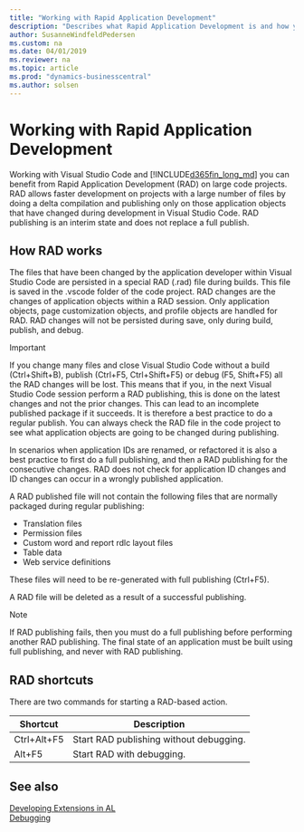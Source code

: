 ```yaml
---
title: "Working with Rapid Application Development"
description: "Describes what Rapid Application Development is and how you publish using RAD."
author: SusanneWindfeldPedersen
ms.custom: na
ms.date: 04/01/2019
ms.reviewer: na
ms.topic: article
ms.prod: "dynamics-businesscentral"
ms.author: solsen
---
```


# Working with Rapid Application Development

Working with Visual Studio Code and [!INCLUDE[d365fin_long_md](includes/d365fin_long_md.md)] you can benefit from Rapid Application Development (RAD) on large code projects. RAD allows faster development on projects with a large number of files by doing a delta compilation and publishing only on those application objects that have changed during development in Visual Studio Code. RAD publishing is an interim state and does not replace a full publish. 

## How RAD works
The files that have been changed by the application developer within Visual Studio Code are persisted in a special RAD (.rad) file during builds. This file is saved in the .vscode folder of the code project. RAD changes are the changes of application objects within a RAD session. Only application objects, page customization objects, and profile objects are handled for RAD. RAD changes will not be persisted during save, only during build, publish, and debug.

> [!IMPORTANT]  
> If you change many files and close Visual Studio Code without a build (Ctrl+Shift+B), publish (Ctrl+F5, Ctrl+Shift+F5) or debug (F5, Shift+F5) all the RAD changes will be lost. This means that if you, in the next Visual Studio Code session perform a RAD publishing, this is done on the latest changes and not the prior changes. This can lead to an incomplete published package if it succeeds. It is therefore a best practice to do a regular publish. You can always check the RAD file in the code project to see what application objects are going to be changed during publishing.

In scenarios when application IDs are renamed, or refactored it is also a best practice to first do a full publishing, and then a RAD publishing for the consecutive changes. RAD does not check for application ID changes and ID changes can occur in a wrongly published application.

A RAD published file will not contain the following files that are normally packaged during regular publishing: 

- Translation files
- Permission files
- Custom word and report rdlc layout files  
- Table data
- Web service definitions  

These files will need to be re-generated with full publishing (Ctrl+F5).

A RAD file will be deleted as a result of a successful publishing.

> [!NOTE]  
> If RAD publishing fails, then you must do a full publishing before performing another RAD publishing. The final state of an application must be built using full publishing, and never with RAD publishing.

## RAD shortcuts
There are two commands for starting a RAD-based action. 

|Shortcut     |Description|
|-------------|-----------|
|Ctrl+Alt+F5  |Start RAD publishing without debugging.|
|Alt+F5       |Start RAD with debugging.|

## See also
[Developing Extensions in AL](devenv-dev-overview.md)  
[Debugging](devenv-debugging.md)  

